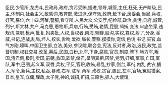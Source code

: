 臣民,少管所,龙虎斗,民政局,政府,贪污受贿,插进,领导,城管,主任,枉死,无产阶级,民主,体制内,社会主义,敏感词,教育部,激进派,保守派,政府,赶下台,居委会,当局,兵权,好官,篡位,六十四,河蟹,警服,看守所,人民大众,公安厅,纪检部,政治,贪污,县府,城管,列宁,斯大林,共产,马克思,恩格斯,兵痞,行贿,受贿,艳情,屁股,缉捕,变法,牢底坐穿,违规词,兼职,枪声,批复,妈卖批,人权,当权者,南海,臀瓣,股沟,实权,篡权,射了,分身,淫威,书记,连战,乱局,坏人,校长,舌吻,爱欲,局长,警察,摸摸你,宠信,色诱,书记,买官,血气方刚,嚎叫,中国卫生部,立法,美分,参议院,联合会,宪法,反对者,政治,选民,政党,监督机制,权钱交易,改革,幕后,民国,白粉,北军,下身,腐败,官员,制度,胯下,地方军,叛国,清君侧,极刑,卖国,前朝,救国,软禁,储君,呈明真相,囚禁,党羽,奸细,军事,亡国,军队,军中,巴图,起义军,双唇,兵权,平反,官职,收贿,暴乱,抄家,倒台,军衔,内乱,贫农,插入,军令,新兵,主权,私吞,暴政,右军,驻军,两军,政权,贪官,愚民,左军,官场,冤假错案,日本,皇军,立储,理政,太子党,神的,诚招,扩招,三原色,抓人,大使馆,
